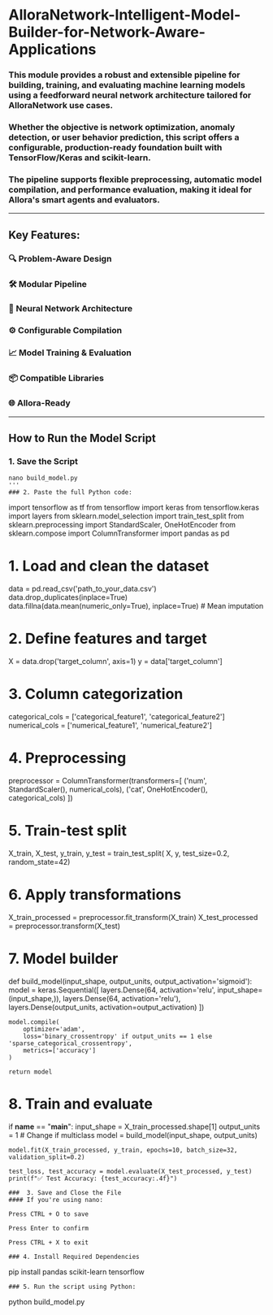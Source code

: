 # AlloraNetwork-Intelligent-Model-Builder-for-Network-Aware-Applications

### This module provides a robust and extensible pipeline for building, training, and evaluating machine learning models using a feedforward neural network architecture tailored for AlloraNetwork use cases.

### Whether the objective is network optimization, anomaly detection, or user behavior prediction, this script offers a configurable, production-ready foundation built with TensorFlow/Keras and scikit-learn.

### The pipeline supports flexible preprocessing, automatic model compilation, and performance evaluation, making it ideal for Allora's smart agents and evaluators.
---

##  Key Features:
   ### 🔍 Problem-Aware Design
   ###  🛠️ Modular Pipeline
   ###  🧠 Neural Network Architecture
   ###  ⚙️ Configurable Compilation
   ###  📈 Model Training & Evaluation
   ###  📦 Compatible Libraries 
   ###  🌐 Allora-Ready

  ---
## How to Run the Model Script

 ### 1. Save the Script
 ```
 nano build_model.py
 '''
 ### 2. Paste the full Python code:
```
 import tensorflow as tf
from tensorflow import keras
from tensorflow.keras import layers
from sklearn.model_selection import train_test_split
from sklearn.preprocessing import StandardScaler, OneHotEncoder
from sklearn.compose import ColumnTransformer
import pandas as pd

# 1. Load and clean the dataset
data = pd.read_csv('path_to_your_data.csv')
data.drop_duplicates(inplace=True)
data.fillna(data.mean(numeric_only=True), inplace=True)  # Mean imputation

# 2. Define features and target
X = data.drop('target_column', axis=1)
y = data['target_column']

# 3. Column categorization
categorical_cols = ['categorical_feature1', 'categorical_feature2']
numerical_cols = ['numerical_feature1', 'numerical_feature2']

# 4. Preprocessing
preprocessor = ColumnTransformer(transformers=[
    ('num', StandardScaler(), numerical_cols),
    ('cat', OneHotEncoder(), categorical_cols)
])

# 5. Train-test split
X_train, X_test, y_train, y_test = train_test_split(
    X, y, test_size=0.2, random_state=42)

# 6. Apply transformations
X_train_processed = preprocessor.fit_transform(X_train)
X_test_processed = preprocessor.transform(X_test)

# 7. Model builder
def build_model(input_shape, output_units, output_activation='sigmoid'):
    model = keras.Sequential([
        layers.Dense(64, activation='relu', input_shape=(input_shape,)),
        layers.Dense(64, activation='relu'),
        layers.Dense(output_units, activation=output_activation)
    ])
    
    model.compile(
        optimizer='adam',
        loss='binary_crossentropy' if output_units == 1 else 'sparse_categorical_crossentropy',
        metrics=['accuracy']
    )
    
    return model

# 8. Train and evaluate
if __name__ == "__main__":
    input_shape = X_train_processed.shape[1]
    output_units = 1  # Change if multiclass
    model = build_model(input_shape, output_units)

    model.fit(X_train_processed, y_train, epochs=10, batch_size=32, validation_split=0.2)

    test_loss, test_accuracy = model.evaluate(X_test_processed, y_test)
    print(f"✅ Test Accuracy: {test_accuracy:.4f}")

```
###  3. Save and Close the File
#### If you're using nano:

Press CTRL + O to save

Press Enter to confirm

Press CTRL + X to exit

### 4. Install Required Dependencies
 ```
 pip install pandas scikit-learn tensorflow
```
### 5. Run the script using Python: 
 ```
 python build_model.py
 ```

